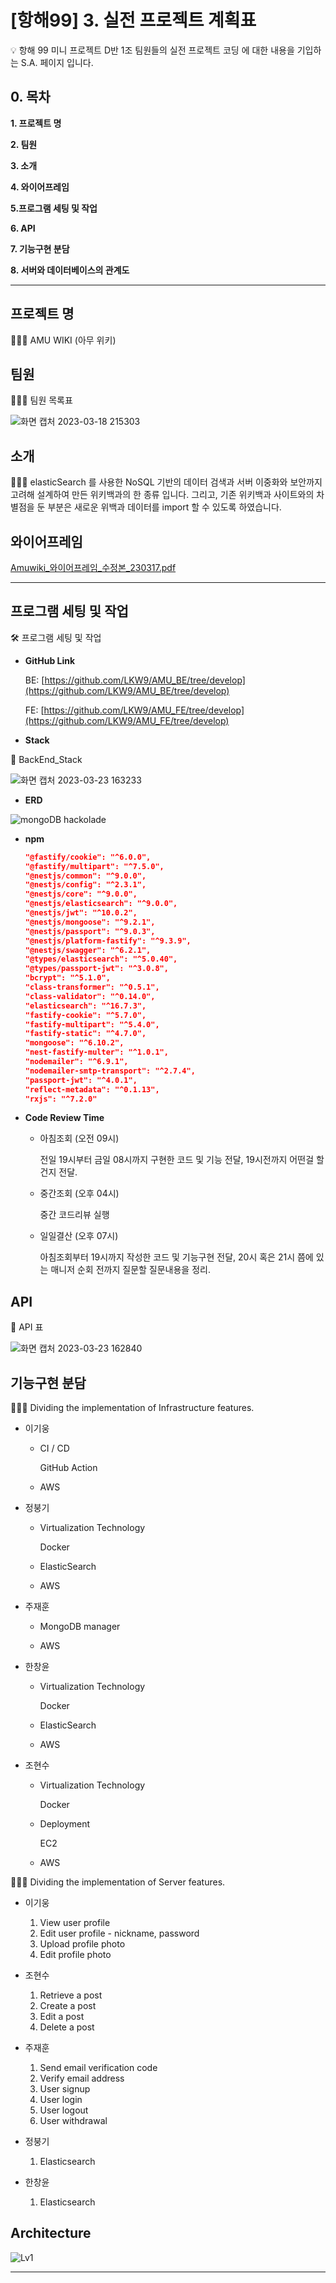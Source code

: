 # [항해99] 3. 실전 프로젝트 계획표

<aside>
💡 항해 99 미니 프로젝트 D반 1조 팀원들의
실전 프로젝트 코딩 에 대한 내용을 기입하는 S.A. 페이지 입니다.

</aside>

## 0. 목차

**1. 프로젝트 명**

**2. 팀원**

**3. 소개**

**4. 와이어프레임**

**5.프로그램 세팅 및 작업**

**6. API**

**7. 기능구현 분담**

**8. 서버와 데이터베이스의 관계도**

---

## 프로젝트 명

<aside>
💁🏻‍♂️ AMU WIKI (아무 위키)

</aside>

## 팀원

<aside>
💁🏻‍♂️ 팀원 목록표


![화면 캡처 2023-03-18 215303](https://user-images.githubusercontent.com/117289578/226107207-d9e1d31d-ff6d-4c8b-8cec-b86b57883213.png)


</aside>

## 소개

<aside>
💁🏻‍♂️ elasticSearch 를 사용한 NoSQL 기반의 데이터 검색과 
서버 이중화와 보안까지 고려해 설계하여 만든 위키백과의 한 종류 입니다.
그리고, 기존 위키백과 사이트와의 차별점을 둔 부분은 
새로운 위백과 데이터를 import 할 수 있도록 하였습니다.

</aside>

## 와이어프레임

[Amuwiki_와이어프레임_수정본_230317.pdf](https://s3-us-west-2.amazonaws.com/secure.notion-static.com/b1f6ae2f-33f0-4812-a540-c2e29691790e/Amuwiki_%EC%99%80%EC%9D%B4%EC%96%B4%ED%94%84%EB%A0%88%EC%9E%84_%EC%88%98%EC%A0%95%EB%B3%B8_230317.pdf)


---

## 프로그램 세팅 및 작업

<aside>
🛠 프로그램 세팅 및 작업

- **GitHub Link**
    
    BE: [https://github.com/LKW9/AMU_BE/tree/develop](https://github.com/LKW9/AMU_BE/tree/develop)
    
    FE: [https://github.com/LKW9/AMU_FE/tree/develop](https://github.com/LKW9/AMU_FE/tree/develop)
    

- **Stack**
    
    
    <aside>
🔗 BackEnd_Stack

![화면 캡처 2023-03-23 163233](https://user-images.githubusercontent.com/117289578/227134873-eaf4f0b2-3020-4fa2-9758-7372e4e8a819.png)

    

- **ERD**
    
![mongoDB hackolade](https://user-images.githubusercontent.com/117289578/226113241-62171e24-f7a9-49ca-b573-0e9e8fd4d8ff.png)


- **npm**
    
    ```json
    "@fastify/cookie": "^6.0.0",
    "@fastify/multipart": "^7.5.0",
    "@nestjs/common": "^9.0.0",
    "@nestjs/config": "^2.3.1",
    "@nestjs/core": "^9.0.0",
    "@nestjs/elasticsearch": "^9.0.0",
    "@nestjs/jwt": "^10.0.2",
    "@nestjs/mongoose": "^9.2.1",
    "@nestjs/passport": "^9.0.3",
    "@nestjs/platform-fastify": "^9.3.9",
    "@nestjs/swagger": "^6.2.1",
    "@types/elasticsearch": "^5.0.40",
    "@types/passport-jwt": "^3.0.8",
    "bcrypt": "^5.1.0",
    "class-transformer": "^0.5.1",
    "class-validator": "^0.14.0",
    "elasticsearch": "^16.7.3",
    "fastify-cookie": "^5.7.0",
    "fastify-multipart": "^5.4.0",
    "fastify-static": "^4.7.0",
    "mongoose": "^6.10.2",
    "nest-fastify-multer": "^1.0.1",
    "nodemailer": "^6.9.1",
    "nodemailer-smtp-transport": "^2.7.4",
    "passport-jwt": "^4.0.1",
    "reflect-metadata": "^0.1.13",
    "rxjs": "^7.2.0"
    ```
    

- **Code Review Time**
    - 아침조회 (오전 09시)
        
        전일 19시부터 금일 08시까지 구현한 코드 및 기능 전달,
        19시전까지 어떤걸 할건지 전달.
        
    - 중간조회 (오후 04시)
        
        중간 코드리뷰 실행
        
    - 일일결산 (오후 07시)
        
        아침조회부터 19시까지 작성한 코드 및 기능구현 전달,
        20시 혹은 21시 쯤에 있는 매니저 순회 전까지 질문할 질문내용을 정리.
        

</aside>

## API

<aside>

📃 API 표

![화면 캡처 2023-03-23 162840](https://user-images.githubusercontent.com/117289578/227133318-d195ef6a-fdbd-4be9-848b-9c801b3b4a2a.png)

</aside>

## **기능구현 분담**

<aside>
🙋🏻‍♂️  Dividing the implementation of Infrastructure features.

- 이기웅
    - CI / CD
        
        GitHub Action
        
    - AWS

- 정붕기
    - Virtualization Technology
        
        Docker
        
    - ElasticSearch
    
    - AWS
    
- 주재훈
    - MongoDB manager
        
    - AWS
        
- 한창윤
    - Virtualization Technology
        
        Docker
        
    - ElasticSearch
    
    - AWS
    
- 조현수
    - Virtualization Technology
        
        Docker
        
    - Deployment
        
        EC2
        
    - AWS
        
        
</aside>

<aside>
🙋🏻‍♂️ Dividing the implementation of Server features.

- 이기웅
   1. View user profile
   2. Edit user profile - nickname, password
   3. Upload profile photo
   4. Edit profile photo
    
- 조현수
   1. Retrieve a post
   2. Create a post
   3. Edit a post
   4. Delete a post
- 주재훈
   1. Send email verification code
   2. Verify email address
   3. User signup
   4. User login
   5. User logout
   6. User withdrawal
    
- 정붕기
    1. Elasticsearch
    
- 한창윤
    1. Elasticsearch
    
</aside>


## Architecture

![Lv1](https://user-images.githubusercontent.com/117289578/227130486-711e9829-f50f-45bd-a1ff-7dd39d2be208.png)



---
